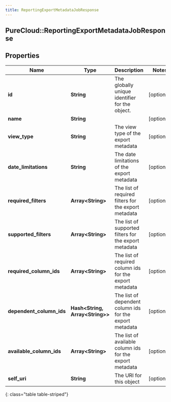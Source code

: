```yaml
---
title: ReportingExportMetadataJobResponse
---
```

## PureCloud::ReportingExportMetadataJobResponse

## Properties

|Name | Type | Description | Notes|
|------------ | ------------- | ------------- | -------------|
| **id** | **String** | The globally unique identifier for the object. | [optional] |
| **name** | **String** |  | [optional] |
| **view_type** | **String** | The view type of the export metadata | [optional] |
| **date_limitations** | **String** | The date limitations of the export metadata | [optional] |
| **required_filters** | **Array&lt;String&gt;** | The list of required filters for the export metadata | [optional] |
| **supported_filters** | **Array&lt;String&gt;** | The list of supported filters for the export metadata | [optional] |
| **required_column_ids** | **Array&lt;String&gt;** | The list of required column ids for the export metadata | [optional] |
| **dependent_column_ids** | **Hash&lt;String, Array&lt;String&gt;&gt;** | The list of dependent column ids for the export metadata | [optional] |
| **available_column_ids** | **Array&lt;String&gt;** | The list of available column ids for the export metadata | [optional] |
| **self_uri** | **String** | The URI for this object | [optional] |
{: class="table table-striped"}


